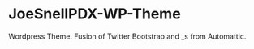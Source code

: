 JoeSnellPDX-WP-Theme
====================

Wordpress Theme. Fusion of Twitter Bootstrap and _s from Automattic.